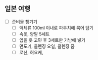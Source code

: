 ## 일본 여행
- [ ] 준비물 챙기기
	- [ ] 액체류 100ml 이내로 파우치에 묶어 담기
	- [ ] 속옷, 양말 5세트
	- [ ] 입을 옷 고민 후 3세트만 가방에 넣기
	- [ ] 면도기, 클렌징 오일, 클렌징 폼
	- [ ] 로션, 허요케, 